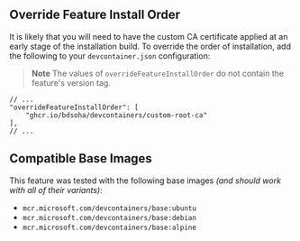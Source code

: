 ## Override Feature Install Order

It is likely that you will need to have the custom CA certificate applied at an early stage of the installation build. 
To override the order of installation, add the following to your `devcontainer.json` configuration:

> **Note** The values of `overrideFeatureInstallOrder` do not contain the feature's version tag.

```jsonc
// ...
"overrideFeatureInstallOrder": [
    "ghcr.io/bdsoha/devcontainers/custom-root-ca"
],
// ...
```

## Compatible Base Images

This feature was tested with the following base images *(and should work with all of their variants)*:
- `mcr.microsoft.com/devcontainers/base:ubuntu`
- `mcr.microsoft.com/devcontainers/base:debian`
- `mcr.microsoft.com/devcontainers/base:alpine`
